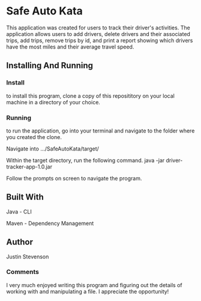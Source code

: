 # Safe Auto Kata

This application was created for users to track their driver's activities. The application allows users to add drivers, delete drivers and their associated trips, add trips, remove trips by id, and print a report showing which drivers have the most miles and their average travel speed.

## Installing And Running

### Install

to install this program, clone a copy of this reposititory on your local machine in a directory of your choice.

### Running

to run the application, go into your terminal and navigate to the folder where you created the clone.

Navigate into .../SafeAutoKata/target/

Within the target directory, run the following command.
java -jar driver-tracker-app-1.0.jar

Follow the prompts on screen to navigate the program.




## Built With
Java - CLI

Maven - Dependency Management


## Author
Justin Stevenson

### Comments

I very much enjoyed writing this program and figuring out the details of working with and manipulating a file. I appreciate the opportunity!
